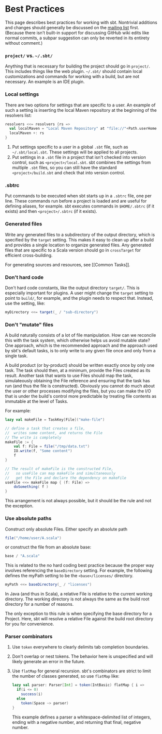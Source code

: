 # Best Practices

This page describes best practices for working with sbt.
Nontrivial additions and changes should generally be discussed on the [mailing list](http://groups.google.com/group/simple-build-tool/topics) first.
(Because there isn't built-in support for discussing GitHub wiki edits like normal commits, a subpar suggestion can only be reverted in its entirety without comment.)

### `project/` vs. `~/.sbt/`

Anything that is necessary for building the project should go in `project/`.
This includes things like the web plugin.
`~/.sbt/` should contain local customizations and commands for working with a build, but are not necessary.
An example is an IDE plugin.

### Local settings

There are two options for settings that are specific to a user.  An example of such a setting is inserting the local Maven repository at the beginning of the resolvers list:

```scala
resolvers <<= resolvers {rs =>
  val localMaven = "Local Maven Repository" at "file://"+Path.userHome.absolutePath+"/.m2/repository"
  localMaven +: rs
}
```

1. Put settings specific to a user in a global `.sbt` file, such as `~/.sbt/local.sbt`.  These settings will be applied to all projects.
2. Put settings in a `.sbt` file in a project that isn't checked into version control, such as `<project>/local.sbt`.  sbt combines the settings from multiple `.sbt` files, so you can still have the standard `<project>/build.sbt` and check that into version control.

### .sbtrc

Put commands to be executed when sbt starts up in a `.sbtrc` file, one per line.
These commands run before a project is loaded and are useful for defining aliases, for example.
sbt executes commands in `$HOME/.sbtrc` (if it exists) and then `<project>/.sbtrc` (if it exists).

### Generated files

Write any generated files to a subdirectory of the output directory, which is specified by the `target` setting.
This makes it easy to clean up after a build and provides a single location to organize generated files.
Any generated files that are specific to a Scala version should go in `crossTarget` for efficient cross-building.

For generating sources and resources, see [[Common Tasks]].

### Don't hard code

Don't hard code constants, like the output directory `target/`.
This is especially important for plugins.
A user might change the `target` setting to point to `build/`, for example, and the plugin needs to respect that.
Instead, use the setting, like:

```scala
myDirectory <<= target(_ / "sub-directory")
```

### Don't "mutate" files

A build naturally consists of a lot of file manipulation.
How can we reconcile this with the task system, which otherwise helps us avoid mutable state?
One approach, which is the recommended approach and the approach used by sbt's default tasks, is to only write to any given file once and only from a single task.

A build product (or by-product) should be written exactly once by only one task.
The task should then, at a minimum, provide the Files created as its result.
Another task that wants to use Files should map the task, simulateously obtaining the File reference and ensuring that the task has run (and thus the file is constructed).
Obviously you cannot do much about the user or other processes modifying the files, but you can make the I/O that is under the build's control more predictable by treating file contents as immutable at the level of Tasks.

For example:

```scala
lazy val makeFile = TaskKey[File]("make-file")

// define a task that creates a file,
//  writes some content, and returns the File
// The write is completely 
makeFile := {
	val f: File = file("/tmp/data.txt")
	IO.write(f, "Some content")
	f
}

// The result of makeFile is the constructed File,
//   so useFile can map makeFile and simultaneously
//   get the File and declare the dependency on makeFile
useFile <<= makeFile map { (f: File) =>
	doSomething( f )
}
```

This arrangement is not always possible, but it should be the rule and not the exception.

### Use absolute paths

Construct only absolute Files.
Either specify an absolute path

```scala
file("/home/user/A.scala")
```

or construct the file from an absolute base:

```scala
base / "A.scala"
```

This is related to the no hard coding best practice because the proper way involves referencing the `baseDirectory` setting.
For example, the following defines the myPath setting to be the `<base>/licenses/` directory.

```scala
myPath <<= baseDirectory(_ / "licenses")
```

In Java (and thus in Scala), a relative File is relative to the current working directory.
The working directory is not always the same as the build root directory for a number of reasons.

The only exception to this rule is when specifying the base directory for a Project.
Here, sbt will resolve a relative File against the build root directory for you for convenience.

### Parser combinators

1. Use `token` everywhere to clearly delimits tab completion boundaries.
2. Don't overlap or nest tokens.  The behavior here is unspecified and will likely generate an error in the future.
3. Use `flatMap` for general recursion.  sbt's combinators are strict to limit the number of classes generated, so use `flatMap` like:

    ```scala
    lazy val parser: Parser[Int] = token(IntBasic) flatMap { i => 
      if(i <= 0)
        success(i)
      else
        token(Space ~> parser)
    }
    ```
	This example defines a parser a whitespace-delimited list of integers, ending with a negative number, and returning that final, negative number.

